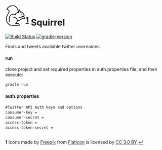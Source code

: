 # <img src="icon.png" width="64" height="64"><sup id="a1">[1](#icon-license)</sup> Squirrel

[![Build Status](https://travis-ci.org/akadir/squirrel.svg?branch=master)](https://travis-ci.org/akadir/squirrel)
[![gradle-version](https://img.shields.io/badge/gradle-5.5.1-brightgreen)](https://img.shields.io/badge/gradle-5.5.1-brightgreen)

Finds and tweets available twitter usernames.

#### run

clone project and set required properties in auth.properties file, and then execute: 

```groovy
gradle run
```

#### auth.properties

```properties
#Twitter API Auth keys and options
consumer-key =
consumer-secret =
access-token = 
access-token-secret =
```

##
<b id="icon-license">1</b> Icons made by [Freepik](https://www.flaticon.com/authors/freepik) from [Flaticon](https://www.flaticon.com/) is licensed by [CC 3.0 BY](http://creativecommons.org/licenses/by/3.0/) [↩](#a1)